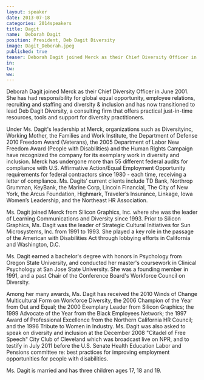 ```yaml
---
layout: speaker
date: 2013-07-18
categories: 2014speakers
title: Dagit
name:  Deborah Dagit
position: President, Deb Dagit Diversity
image: Dagit_Deborah.jpeg
published: true
teaser: Deborah Dagit joined Merck as their Chief Diversity Officer in June 2001.  She has had responsibility for global equal opportunity, employee relations, recruiting and staffing and diversity & inclusion and has now transitioned to lead Deb Dagit Diversity, a consulting firm that offers practical just-in-time resources, tools and support for diversity practitioners.
in:
tw: 
ww:
---
```


Deborah Dagit joined Merck as their Chief Diversity Officer in June 2001.  She has had responsibility for global equal opportunity, employee relations, recruiting and staffing and diversity & inclusion and has now transitioned to lead Deb Dagit Diversity, a consulting firm that offers practical just-in-time resources, tools and support for diversity practitioners. 

Under Ms. Dagit's leadership at Merck, organizations such as Diversityinc, Working Mother, the Families and Work Institute, the Department of Defense 2010 Freedom Award (Veterans), the 2005 Department of Labor New Freedom Award (People with Disabilities) and the Human Rights Campaign have recognized the company for its exemplary work in diversity and inclusion. Merck has undergone more than 55 different federal audits for compliance with U.S. Affirmative Action/Equal Employment Opportunity requirements for federal contractors since 1980 - each time, receiving a letter of compliance.  Ms. Dagits’ current clients include TD Bank, Northrop Grumman, KeyBank, the Marine Corp, Lincoln Financial, The City of New York, the Arcus Foundation, Highmark, Traveler’s Insurance, Linkage, Iowa Women’s Leadership, and the Northeast HR Association.

Ms. Dagit joined Merck from Silicon Graphics, Inc. where she was the leader of Learning Communications and Diversity since 1993.  Prior to Silicon Graphics, Ms. Dagit was the leader of Strategic Cultural Initiatives for Sun Microsystems, Inc. from 1991 to 1993.  She played a key role in the passage of the American with Disabilities Act through lobbying efforts in California and Washington, D.C.  

Ms. Dagit earned a bachelor's degree with honors in Psychology from Oregon State University, and conducted her master's coursework in Clinical Psychology at San Jose State University.  She was a founding member in 1991, and a past Chair of the Conference Board's Workforce Council on Diversity.  

Among her many awards, Ms. Dagit has received the 2010 Winds of Change Multicultural Form on Workforce Diversity, the 2006 Champion of the Year from Out and Equal; the 2000 Exemplary Leader from Silicon Graphics; the 1999 Advocate of the Year from the Black Employees Network; the 1997 Award of Professional Excellence from the Northern California HR Council; and the 1996 Tribute to Women in Industry. Ms. Dagit was also asked to speak on diversity and inclusion at the December 2008 "Citadel of Free Speech" City Club of Cleveland which was broadcast live on NPR, and to testify in July 2011 before the U.S. Senate Health Education Labor and Pensions committee re: best practices for improving employment opportunities for people with disabilities.

Ms. Dagit is married and has three children ages 17, 18 and 19.